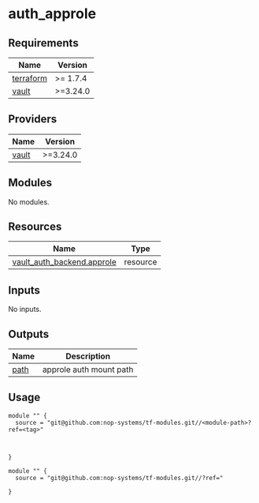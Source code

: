 # auth_approle

<!-- BEGIN_TF_DOCS -->
## Requirements

| Name | Version |
|------|---------|
| <a name="requirement_terraform"></a> [terraform](#requirement\_terraform) | >= 1.7.4 |
| <a name="requirement_vault"></a> [vault](#requirement\_vault) | >=3.24.0 |

## Providers

| Name | Version |
|------|---------|
| <a name="provider_vault"></a> [vault](#provider\_vault) | >=3.24.0 |

## Modules

No modules.

## Resources

| Name | Type |
|------|------|
| [vault_auth_backend.approle](https://registry.terraform.io/providers/hashicorp/vault/latest/docs/resources/auth_backend) | resource |

## Inputs

No inputs.

## Outputs

| Name | Description |
|------|-------------|
| <a name="output_path"></a> [path](#output\_path) | approle auth mount path |

## Usage

```hcl
module "" {
  source = "git@github.com:nop-systems/tf-modules.git//<module-path>?ref=<tag>"
  

  
}

module "" {
  source = "git@github.com:nop-systems/tf-modules.git//?ref="
  
}
```
<!-- END_TF_DOCS -->
